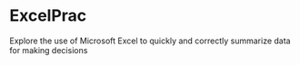 # ExcelPrac
Explore the use of Microsoft Excel to quickly and correctly summarize data for making decisions 
